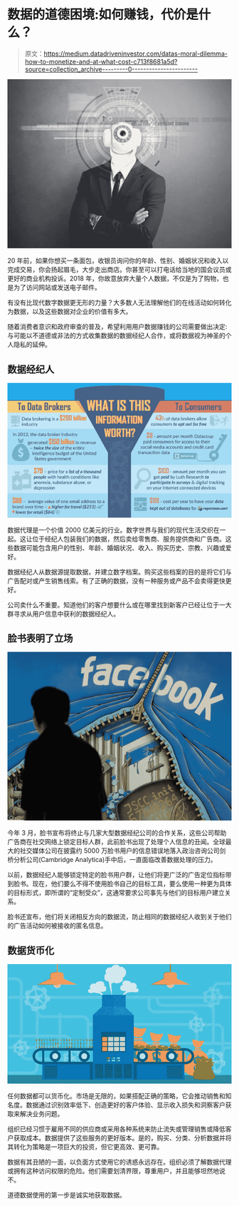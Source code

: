 # 数据的道德困境:如何赚钱，代价是什么？

> 原文：<https://medium.datadriveninvestor.com/datas-moral-dilemma-how-to-monetize-and-at-what-cost-c713f8681a5d?source=collection_archive---------0----------------------->

![](img/a7dbda0cbc3a768b216cf031aca006b2.png)

20 年前，如果你想买一条面包，收银员询问你的年龄、性别、婚姻状况和收入以完成交易，你会扬起眉毛，大步走出商店。你甚至可以打电话给当地的国会议员或更好的商业机构投诉。2018 年，你故意放弃大量个人数据，不仅是为了购物，也是为了访问网站或发送电子邮件。

有没有比现代数字数据更无形的力量？大多数人无法理解他们的在线活动如何转化为数据，以及这些数据对企业的价值有多大。

随着消费者意识和政府审查的普及，希望利用用户数据赚钱的公司需要做出决定:与可能以不道德或非法的方式收集数据的数据经纪人合作，或将数据视为神圣的个人隐私的延伸。

## 数据经纪人

![](img/21f5cb245bbc65a7263f186df5c5ac62.png)

数据代理是一个价值 2000 亿美元的行业。数字世界与我们的现代生活交织在一起。这让位于经纪人包装我们的数据，然后卖给零售商、服务提供商和广告商。这些数据可能包含用户的性别、年龄、婚姻状况、收入、购买历史、宗教、兴趣或爱好。

数据经纪人从数据源提取数据，并建立数字档案。购买这些档案的目的是将它们与广告配对或产生销售线索。有了正确的数据，没有一种服务或产品不会卖得更快更好。

公司卖什么不重要。知道他们的客户想要什么或在哪里找到新客户已经让位于一大群寻求从用户信息中获利的数据经纪人。

## 脸书表明了立场

![](img/0461a050f902155ab645758c6bfe54ac.png)

今年 3 月，脸书宣布将终止与几家大型数据经纪公司的合作关系，这些公司帮助广告商在社交网络上锁定目标人群，此前脸书出现了处理个人信息的丑闻。全球最大的社交媒体公司在披露约 5000 万脸书用户的信息错误地落入政治咨询公司剑桥分析公司(Cambridge Analytica)手中后，一直面临改善数据处理的压力。

以前，数据经纪人能够锁定特定的脸书用户群，让他们将更广泛的广告定位指标带到脸书。现在，他们要么不得不使用脸书自己的目标工具，要么使用一种更为具体的目标形式，即所谓的“定制受众”，这通常要求公司事先与他们的目标用户建立关系。

脸书还宣布，他们将关闭相反方向的数据流，防止相同的数据经纪人收到关于他们的广告活动如何被接收的匿名信息。

## 数据货币化

![](img/8a1ab92764aa9fcacc5814e25a8be1d6.png)

任何数据都可以货币化。市场是无限的，如果搭配正确的策略，它会推动销售和知名度。数据通过识别效率低下、创造更好的客户体验、显示收入损失和洞察客户获取来解决业务问题。

组织已经习惯于雇用不同的供应商或采用各种系统来防止流失或管理销售或降低客户获取成本。数据提供了这些服务的更好版本。是的，购买、分类、分析数据并将其转化为策略是一项巨大的投资，但它更高效、更可靠。

数据有其丑陋的一面，以负面方式使用它的诱惑永远存在。组织必须了解数据代理或拥有这种访问权限的危险。他们需要划清界限，尊重用户，并且能够坦然地说不。

道德数据使用的第一步是诚实地获取数据。